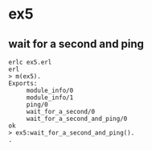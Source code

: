 # ex5 
## wait for a second and ping

    erlc ex5.erl
    erl
    > m(ex5).
    Exports:
         module_info/0
         module_info/1
         ping/0
         wait_for_a_second/0
         wait_for_a_second_and_ping/0
    ok
    > ex5:wait_for_a_second_and_ping().
    .
